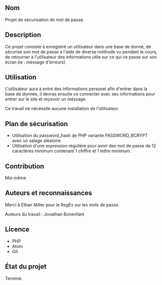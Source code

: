 ## Nom

Projet de sécurisation de mot de passe.

## Description

Ce projet consiste à enregistré un utilisateur dans une base de donné, de sécurisé son mot de passe à l'aide de diverse méthode vu pendant le cours, de retourner à l'utilisateur des informations utile sur ce qui ce passe sur son écran (ie : méssage d'érreurs)

## Utilisation

L'utilisateur aura à entré des informations personel afin d'entrer dans la base de donnée, il devras ensuite ce connecter avec ses informations pour entrer sur le site et reçevoir un méssage.

Ce travail ne nécéssite aucune installation de l'utilisateur

## Plan de sécurisation

- Utilisation du password_hash de PHP variante PASSWORD_BCRYPT avec un salage aléatoire.
- Utilisation d'une expression régulière pour avoir des mot de passe de 12 caractères minimum contenant 1 chiffre et 1 lettre minimum.


## Contribution

Moi même

## Auteurs et reconnaissances

Merci à Ethan Miller pour le RegEx sur les mots de passe.

Auteurs du travail : Jonathan Bonenfant

## Licence

- PHP
- Atom
- Git

## État du projet

Terminé.
